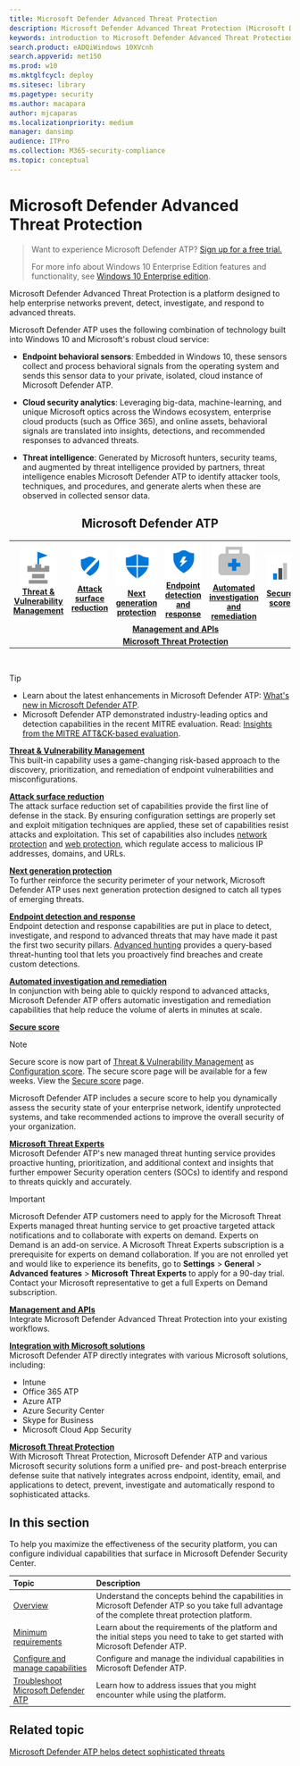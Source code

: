 ```yaml
---
title: Microsoft Defender Advanced Threat Protection
description: Microsoft Defender Advanced Threat Protection (Microsoft Defender ATP) is an enterprise security platform that helps defend against advanced persistent threats.
keywords: introduction to Microsoft Defender Advanced Threat Protection, introduction to Microsoft Defender ATP, cybersecurity, advanced persistent threat, enterprise security, machine behavioral sensor, cloud security, analytics, threat intelligence, attack surface reduction, next generation protection, automated investigation and remediation, microsoft threat experts, secure score, advanced hunting, microsoft threat protection, cyber threat hunting
search.product: eADQiWindows 10XVcnh
search.appverid: met150
ms.prod: w10
ms.mktglfcycl: deploy
ms.sitesec: library
ms.pagetype: security
ms.author: macapara
author: mjcaparas
ms.localizationpriority: medium
manager: dansimp
audience: ITPro
ms.collection: M365-security-compliance 
ms.topic: conceptual
---
```


# Microsoft Defender Advanced Threat Protection

> Want to experience Microsoft Defender ATP? [Sign up for a free trial.](https://www.microsoft.com/microsoft-365/windows/microsoft-defender-atp?ocid=docs-wdatp-main-abovefoldlink)
>
> For more info about Windows 10 Enterprise Edition features and functionality, see [Windows 10 Enterprise edition](https://www.microsoft.com/WindowsForBusiness/buy).

Microsoft Defender Advanced Threat Protection is a platform designed to help enterprise networks prevent, detect, investigate, and respond to advanced threats.

Microsoft Defender ATP uses the following combination of technology built into Windows 10 and Microsoft's robust cloud service:

-   **Endpoint behavioral sensors**: Embedded in Windows 10, these sensors
    collect and process behavioral signals from the operating system and sends this sensor data to your private, isolated, cloud instance of Microsoft Defender ATP.


-   **Cloud security analytics**: Leveraging big-data, machine-learning, and
    unique Microsoft optics across the Windows ecosystem,
    enterprise cloud products (such as Office 365), and online assets, behavioral signals
    are translated into insights, detections, and recommended responses
    to advanced threats.

-   **Threat intelligence**: Generated by Microsoft hunters, security teams,
    and augmented by threat intelligence provided by partners, threat
    intelligence enables Microsoft Defender ATP to identify attacker
    tools, techniques, and procedures, and generate alerts when these
    are observed in collected sensor data.


<center><h2>Microsoft Defender ATP</center></h2>
<table>
<tr>
<td><a href="#tvm"><center><img src="images/TVM_icon.png"> <br><b>Threat & Vulnerability Management</b></center></a></td>
<td><a href="#asr"><center><img src="images/ASR_icon.png"><br><b>Attack surface reduction</b></center></a></td>
<td><center><a href="#ngp"><img src="images/ngp_icon.png"><br> <b>Next generation protection</b></a></center></td>
<td><center><a href="#edr"><img src="images/edr_icon.png"><br> <b>Endpoint detection and response</b></a></center></td>
<td><center><a href="#ai"><img src="images/AR_icon.png"><br> <b>Automated investigation and remediation</b></a></center></td>
<td><center><a href="#ss"><img src="images/SS_icon.png"><br><b>Secure score</b></a></center></td>
<td><center><a href="#mte"><img src="images/MTE_icon.png"><br> <b>Microsoft Threat Experts</b></a></center></td>
</tr>
<tr>
<td colspan="7">
<a href="#apis"><center><b>Management and APIs</a></b></center></td>
</tr>
<tr>
<td colspan="7"><a href="#mtp"><center><b>Microsoft Threat Protection</a></center></b></td>
</tr>
</table>
<br>


> [!TIP]
> - Learn about the latest enhancements in Microsoft Defender ATP: [What's new in Microsoft Defender ATP](https://cloudblogs.microsoft.com/microsoftsecure/2018/11/15/whats-new-in-windows-defender-atp/).
> - Microsoft Defender ATP demonstrated industry-leading optics and detection capabilities in the recent MITRE evaluation. Read: [Insights from the MITRE ATT&CK-based evaluation](https://cloudblogs.microsoft.com/microsoftsecure/2018/12/03/insights-from-the-mitre-attack-based-evaluation-of-windows-defender-atp/).

<a name="tvm"></a>

**[Threat & Vulnerability Management](next-gen-threat-and-vuln-mgt.md)**<br>
This built-in capability uses a game-changing risk-based approach to the discovery, prioritization, and remediation of endpoint vulnerabilities and misconfigurations. 

<a name="asr"></a>

**[Attack surface reduction](overview-attack-surface-reduction.md)**<br>
The attack surface reduction set of capabilities provide the first line of defense in the stack. By ensuring configuration settings are properly set and exploit mitigation techniques are applied, these set of capabilities resist attacks and exploitation. This set of capabilities also includes [network protection](network-protection.md) and [web protection](web-protection-overview.md), which regulate access to malicious IP addresses, domains, and URLs. 

<a name="ngp"></a>

**[Next generation protection](https://docs.microsoft.com/windows/security/threat-protection/windows-defender-antivirus/windows-defender-antivirus-in-windows-10)**<br>
To further reinforce the security perimeter of your network, Microsoft Defender ATP uses next generation protection designed to catch all types of emerging threats.

<a name="edr"></a>

**[Endpoint detection and response](overview-endpoint-detection-response.md)**<br>
Endpoint detection and response capabilities are put in place to detect, investigate, and respond to advanced threats that may have made it past the first two security pillars. [Advanced hunting](advanced-hunting-overview.md) provides a query-based threat-hunting tool that lets you proactively find breaches and create custom detections.

<a name="ai"></a>

**[Automated investigation and remediation](automated-investigations.md)**<br>
In conjunction with being able to quickly respond to advanced attacks, Microsoft Defender ATP offers automatic investigation and remediation capabilities that help reduce the volume of alerts in minutes at scale. 

<a name="ss"></a>

**[Secure score](overview-secure-score.md)**<br>
> [!NOTE]
>  Secure score is now part of [Threat & Vulnerability Management](next-gen-threat-and-vuln-mgt.md) as [Configuration score](configuration-score.md). The secure score page will be available for a few weeks. View the [Secure score](https://docs.microsoft.com/windows/security/threat-protection/microsoft-defender-atp/overview-secure-score) page.

Microsoft Defender ATP includes a secure score to help you dynamically assess the security state of your enterprise network, identify unprotected systems, and take recommended actions to improve the overall security of your organization.

<a name="mte"></a>

**[Microsoft Threat Experts](microsoft-threat-experts.md)**<br>
Microsoft Defender ATP's new managed threat hunting service provides proactive hunting, prioritization, and additional context and insights that further empower Security operation centers (SOCs) to identify and respond to threats quickly and accurately.

>[!IMPORTANT]
>Microsoft Defender ATP customers need to apply for the Microsoft Threat Experts managed threat hunting service to get proactive targeted attack notifications and to collaborate with experts on demand. Experts on Demand is an add-on service. A Microsoft Threat Experts subscription is a prerequisite for experts on demand collaboration. If you are not enrolled yet and would like to experience its benefits, go to **Settings** > **General** > **Advanced features** > **Microsoft Threat Experts** to apply for a 90-day trial. Contact your Microsoft representative to get a full Experts on Demand subscription.

<a name="apis"></a>

**[Management and APIs](management-apis.md)**<br>
Integrate Microsoft Defender Advanced Threat Protection into your existing workflows.

<a name="mtp"></a>

**[Integration with Microsoft solutions](threat-protection-integration.md)** <br>
 Microsoft Defender ATP directly integrates with various Microsoft solutions, including:
- Intune
- Office 365 ATP
- Azure ATP
- Azure Security Center
- Skype for Business 
- Microsoft Cloud App Security

**[Microsoft Threat Protection](https://docs.microsoft.com/microsoft-365/security/mtp/microsoft-threat-protection)**<br>
 With Microsoft Threat Protection, Microsoft Defender ATP and various Microsoft security solutions form a unified pre- and post-breach enterprise defense suite that natively integrates across endpoint, identity, email, and applications to detect, prevent, investigate and automatically respond to sophisticated attacks.

## In this section
To help you maximize the effectiveness of the security platform, you can configure individual capabilities that surface in Microsoft Defender Security Center. 

Topic | Description
:---|:---
[Overview](overview.md) | Understand the concepts behind the capabilities in Microsoft Defender ATP so you take full advantage of the complete threat protection platform. 
[Minimum requirements](minimum-requirements.md) | Learn about the requirements of the platform and the initial steps you need to take to get started with Microsoft Defender ATP.
[Configure and manage capabilities](onboard.md)| Configure and manage the individual capabilities in Microsoft Defender ATP. 
[Troubleshoot Microsoft Defender ATP](troubleshoot-mdatp.md) | Learn how to address issues that you might encounter while using the platform.

## Related topic
[Microsoft Defender ATP helps detect sophisticated threats](https://www.microsoft.com/itshowcase/Article/Content/854/Windows-Defender-ATP-helps-detect-sophisticated-threats)
